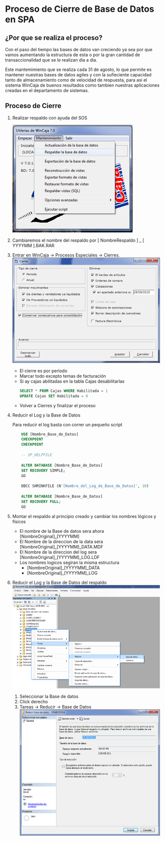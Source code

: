 # Proceso de Cierre de Base de Datos en SPA

## ¿Por que se realiza el proceso?
Con el paso del tiempo las bases de datos van creciendo ya sea por que vamos aumentando la estructura de esta o por la gran cantidad de transaccionalidad que se le realizan dia a dia.

Este mantemimiento que se realiza cada 31 de agosto, lo que permite es mantener nuestras bases de datos agiles y con la sufieciente capacidad tanto de almacenamiento como de velocidad de respuesta, para asi el sistema WinCaja de buenos resultados como tambien nuestras aplicaciones creadas en el departamento de sistemas.

## Proceso de Cierre

1. Realizar respaldo con ayuda del SOS

    ![WinCaja Sos](./Sos.Wincaja.png)

2. Cambiaremos el nombre del respaldo por [ NombreRespaldo ] _ [ YYYYMM ].BAK.RAR
3. Entrar en WinCaja -> Procesos Especiales -> Cierres.
    ![WinCaja Cierres](./Sos.Wincaja.Cierres.png)
    - El cierre es por periodo 
    - Marcar todo excepto temas de facturación
    - Si ay cajas abilitadas en la tabla Cajas desabilitarlas
        ```SQL
        SELECT * FROM Cajas WHERE Habilitada = 1
        UPDATE Cajas SET Habilitada = 0
        ```
    - Volver a Cierres y finalizar el proceso 
4. Reducir el Log y la Base de Datos
    
    Para reducir el log basta con correr un pequeño script
    ```SQL
        USE [Nombre_Base_de_Datos] 
        CHECKPOINT
        CHECKPOINT

        -- SP_HELPFILE

        ALTER DATABASE [Nombre_Base_de_Datos]
        SET RECOVERY SIMPLE;
        GO

        DBCC SHRINKFILE (N'[Nombre_del_Log_de_Base_de_Datos]', 10)

        ALTER DATABASE [Nombre_Base_de_Datos]
        SET RECOVERY FULL;
        GO 
    ```
5. Montar el respaldo al principio creado y cambiar los nombres lógicos y físicos
   - El nombre de la Base de datos sera ahora [NombreOriginal]_[YYYYMM]
   - El Nombre de la direccion de la data sera [NombreOriginal]_[YYYYMM]_DATA.MDF
   - El Nombre de la direccion del log sera  [NombreOriginal]_[YYYYMM]_LOG.LDF
   - Los nombres logicos segiran la misma estructura 
        -  [NombreOriginal]_[YYYYMM]_DATA
        -  [NombreOriginal]_[YYYYMM]_LOG
  
6. Reducir el Log y la Base de Datos del respaldo
    ![WinCaja Cierres](./Reducir.DB.png)
    1. Seleccionar la Base de datos
    2. Click derecho
    3. Tareas -> Reducir -> Base de Datos
    ![WinCaja Cierres](./Reducir.DB.2.png)

